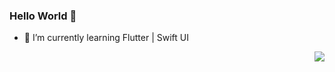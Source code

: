 ### Hello World 👋

<!--
**wozyao/wozyao** is a ✨ _special_ ✨ repository because its `README.md` (this file) appears on your GitHub profile.

Here are some ideas to get you started:

- 🔭 I’m currently working on ...
- 👯 I’m looking to collaborate on ...
- 🤔 I’m looking for help with ...
- 💬 Ask me about ...
- 📫 How to reach me: ...
- 😄 Pronouns: ...
- ⚡ Fun fact: ...
-->
- 🌱 I’m currently learning Flutter | Swift UI
<img align="right" src="https://github-readme-stats.vercel.app/api?username=wozyao&show_icons=true&icon_color=CE1D2D&text_color=5594f1&bg_color=ffffff&hide_title=true" />
